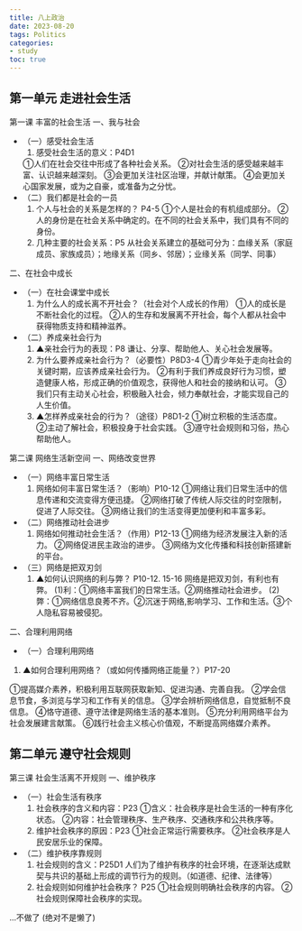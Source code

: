 ```yaml
---
title: 八上政治
date: 2023-08-20
tags: Politics
categories: 
- study
toc: true
---
```

## 第一单元 走进社会生活

第一课 丰富的社会生活
一、我与社会

- （一）感受社会生活
    1. 感受社会生活的意义：P4D1
    <!--more-->
    ①人们在社会交往中形成了各种社会关系。
    ②对社会生活的感受越来越丰富、认识越来越深刻。
    ③会更加关注社区治理，并献计献策。
    ④会更加关心国家发展，或为之自豪，或准备为之分忧。
- （二）我们都是社会的一员
    1. 个人与社会的关系是怎样的？ P4-5
    ①个人是社会的有机组成部分。
    ②人的身份是在社会关系中确定的。在不同的社会关系中，我们具有不同的身份。
    2. 几种主要的社会关系：P5
    从社会关系建立的基础可分为：血缘关系（家庭成员、家族成员）；地缘关系（同乡、邻居）；业缘关系（同学、同事）

二、在社会中成长

- （一）在社会课堂中成长
    1. 为什么人的成长离不开社会？（社会对个人成长的作用）
    ①人的成长是不断社会化的过程。
    ②人的生存和发展离不开社会，每个人都从社会中获得物质支持和精神滋养。
- （二）养成亲社会行为
    1. ▲亲社会行为的表现：P8
    谦让、分享、帮助他人、关心社会发展等。
    2. 为什么要养成亲社会行为？（必要性）P8D3-4
    ①青少年处于走向社会的关键时期，应该养成亲社会行为。
    ②有利于我们养成良好行为习惯，塑造健康人格，形成正确的价值观念，获得他人和社会的接纳和认可。
    ③我们只有主动关心社会，积极融入社会，倾力奉献社会，才能实现自己的人生价值。
    3. ▲怎样养成亲社会的行为？（途径）P8D1-2
    ①树立积极的生活态度。
    ②主动了解社会，积极投身于社会实践。
    ③遵守社会规则和习俗，热心帮助他人。

第二课 网络生活新空间
一、网络改变世界

- （一）网络丰富日常生活
    1. 网络如何丰富日常生活？（影响）P10-12
    ①网络让我们日常生活中的信息传递和交流变得方便迅捷。
    ②网络打破了传统人际交往的时空限制，促进了人际交往。
    ③网络让我们的生活变得更加便利和丰富多彩。
- （二）网络推动社会进步
    1. 网络如何推动社会生活？（作用）P12-13
    ①网络为经济发展注入新的活力。
    ②网络促进民主政治的进步。
    ③网络为文化传播和科技创新搭建新的平台。
- （三）网络是把双刃剑
    1. ▲如何认识网络的利与弊？ P10-12. 15-16
    网络是把双刃剑，有利也有弊。
    (1)利：①网络丰富我们的日常生活。②网络推动社会进步。
    (2)弊：①网络信息良莠不齐。②沉迷于网络,影响学习、工作和生活。③个人隐私容易被侵犯。

二、合理利用网络

- （一）合理利用网络

1. ▲如何合理利用网络？（或如何传播网络正能量？）P17-20

①提高媒介素养，积极利用互联网获取新知、促进沟通、完善自我。
②学会信息节食，多浏览与学习和工作有关的信息。
③学会辨析网络信息，自觉抵制不良信息。
④恪守道德、遵守法律是网络生活的基本准则。
⑤充分利用网络平台为社会发展建言献策。
⑥践行社会主义核心价值观，不断提高网络媒介素养。

## 第二单元 遵守社会规则

第三课 社会生活离不开规则
一、维护秩序

- （一）社会生活有秩序
    1. 社会秩序的含义和内容：P23
    ①含义：社会秩序是社会生活的一种有序化状态。
    ②内容：社会管理秩序、生产秩序、交通秩序和公共秩序等。
    2. 维护社会秩序的原因：P23
    ①社会正常运行需要秩序。 ②社会秩序是人民安居乐业的保障。
- （二）维护秩序靠规则
    1. 社会规则的含义：P25D1
    人们为了维护有秩序的社会环境，在逐渐达成默契与共识的基础上形成的调节行为的规则。（如道德、纪律、法律等）
    2. 社会规则如何维护社会秩序？ P25
    ①社会规则明确社会秩序的内容。 ②社会规则保障社会秩序的实现。

...不做了
(绝对不是懒了)
